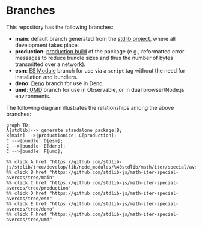 <!--

@license Apache-2.0

Copyright (c) 2022 The Stdlib Authors.

Licensed under the Apache License, Version 2.0 (the "License");
you may not use this file except in compliance with the License.
You may obtain a copy of the License at

    http://www.apache.org/licenses/LICENSE-2.0

Unless required by applicable law or agreed to in writing, software
distributed under the License is distributed on an "AS IS" BASIS,
WITHOUT WARRANTIES OR CONDITIONS OF ANY KIND, either express or implied.
See the License for the specific language governing permissions and
limitations under the License.

-->

# Branches

This repository has the following branches:

-   **main**: default branch generated from the [stdlib project][stdlib-url], where all development takes place.
-   **production**: [production build][production-url] of the package (e.g., reformatted error messages to reduce bundle sizes and thus the number of bytes transmitted over a network).
-   **esm**: [ES Module][esm-url] branch for use via a `script` tag without the need for installation and bundlers.
-   **deno**: [Deno][deno-url] branch for use in Deno.
-   **umd**: [UMD][umd-url] branch for use in Observable, or in dual browser/Node.js environments.

The following diagram illustrates the relationships among the above branches:

```mermaid
graph TD;
A[stdlib]-->|generate standalone package|B;
B[main] -->|productionize| C[production];
C -->|bundle| D[esm];
C -->|bundle| E[deno];
C -->|bundle| F[umd];

%% click A href "https://github.com/stdlib-js/stdlib/tree/develop/lib/node_modules/%40stdlib/math/iter/special/avercos"
%% click B href "https://github.com/stdlib-js/math-iter-special-avercos/tree/main"
%% click C href "https://github.com/stdlib-js/math-iter-special-avercos/tree/production"
%% click D href "https://github.com/stdlib-js/math-iter-special-avercos/tree/esm"
%% click E href "https://github.com/stdlib-js/math-iter-special-avercos/tree/deno"
%% click F href "https://github.com/stdlib-js/math-iter-special-avercos/tree/umd"
```

[stdlib-url]: https://github.com/stdlib-js/stdlib/tree/develop/lib/node_modules/%40stdlib/math/iter/special/avercos
[production-url]: https://github.com/stdlib-js/math-iter-special-avercos/tree/production
[deno-url]: https://github.com/stdlib-js/math-iter-special-avercos/tree/deno
[umd-url]: https://github.com/stdlib-js/math-iter-special-avercos/tree/umd
[esm-url]: https://github.com/stdlib-js/math-iter-special-avercos/tree/esm